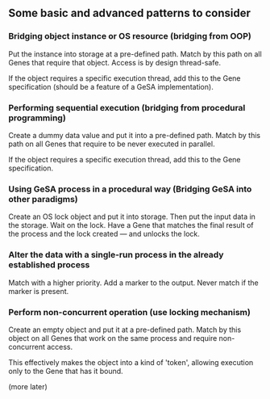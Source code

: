 
## Some basic and advanced patterns to consider

### Bridging object instance or OS resource (bridging from OOP)

Put the instance into storage at a pre-defined path. Match by this path on all
Genes that require that object. Access is by design thread-safe.

If the object requires a specific execution thread, add this to the Gene
specification (should be a feature of a GeSA implementation).

### Performing sequential execution (bridging from procedural programming)

Create a dummy data value and put it into a pre-defined path. Match by this
path on all Genes that require to be never executed in parallel.

If the object requires a specific execution thread, add this to the Gene
specification.

### Using GeSA process in a procedural way (Bridging GeSA into other paradigms)

Create an OS lock object and put it into storage. Then put the input data in
the storage. Wait on the lock. Have a Gene that matches the final result of the
process and the lock created — and unlocks the lock.

### Alter the data with a single-run process in the already established process

Match with a higher priority. Add a marker to the output. Never match if the
marker is present.

### Perform non-concurrent operation (use locking mechanism)

Create an empty object and put it at a pre-defined path. Match by this object
on all Genes that work on the same process and require non-concurrent access.

This effectively makes the object into a kind of 'token', allowing execution
only to the Gene that has it bound.

(more later)
